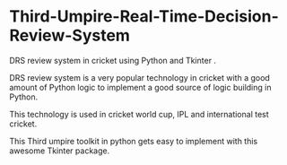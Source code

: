 # Third-Umpire-Real-Time-Decision-Review-System
DRS review system in cricket using Python and Tkinter .

DRS review system is a very popular technology in cricket with a good amount of Python logic to implement  a good source of logic building in Python. 

This technology is used in cricket world cup, IPL and international test cricket. 

This Third umpire toolkit in python gets easy to implement with this awesome Tkinter package. 



